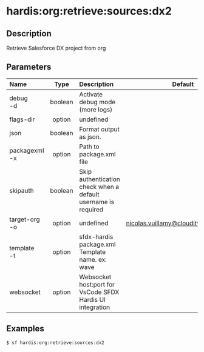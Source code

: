 <!-- This file has been generated with command 'sf hardis:doc:plugin:generate'. Please do not update it manually or it may be overwritten -->
# hardis:org:retrieve:sources:dx2

## Description

Retrieve Salesforce DX project from org

## Parameters

|Name|Type|Description|Default|Required|Options|
|:---|:--:|:----------|:-----:|:------:|:-----:|
|debug<br/>-d|boolean|Activate debug mode (more logs)||||
|flags-dir|option|undefined||||
|json|boolean|Format output as json.||||
|packagexml<br/>-x|option|Path to package.xml file||||
|skipauth|boolean|Skip authentication check when a default username is required||||
|target-org<br/>-o|option|undefined|nicolas.vuillamy@cloudity.com.playnico|||
|template<br/>-t|option|sfdx-hardis package.xml Template name. ex: wave||||
|websocket|option|Websocket host:port for VsCode SFDX Hardis UI integration||||

## Examples

```shell
$ sf hardis:org:retrieve:sources:dx2
```


